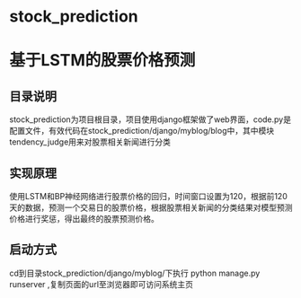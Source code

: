 # stock_prediction
# 基于LSTM的股票价格预测
## 目录说明
stock_prediction为项目根目录，项目使用django框架做了web界面，code.py是配置文件，有效代码在stock_prediction/django/myblog/blog中，其中模块tendency_judge用来对股票相关新闻进行分类
## 实现原理
使用LSTM和BP神经网络进行股票价格的回归，时间窗口设置为120，根据前120天的数据，预测一个交易日的股票价格，根据股票相关新闻的分类结果对模型预测价格进行奖惩，得出最终的股票预测价格。
## 启动方式
cd到目录stock_prediction/django/myblog/下执行 python manage.py runserver ,复制页面的url至浏览器即可访问系统主页 
